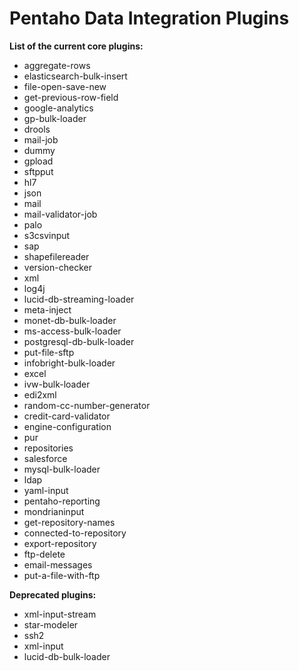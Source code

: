 # Pentaho Data Integration Plugins #

__List of the current core plugins:__

* aggregate-rows
* elasticsearch-bulk-insert
* file-open-save-new
* get-previous-row-field
* google-analytics
* gp-bulk-loader
* drools
* mail-job
* dummy
* gpload
* sftpput
* hl7
* json
* mail
* mail-validator-job
* palo
* s3csvinput
* sap
* shapefilereader
* version-checker
* xml
* log4j
* lucid-db-streaming-loader
* meta-inject
* monet-db-bulk-loader
* ms-access-bulk-loader
* postgresql-db-bulk-loader
* put-file-sftp
* infobright-bulk-loader
* excel
* ivw-bulk-loader
* edi2xml
* random-cc-number-generator
* credit-card-validator
* engine-configuration
* pur
* repositories
* salesforce
* mysql-bulk-loader
* ldap
* yaml-input
* pentaho-reporting
* mondrianinput
* get-repository-names
* connected-to-repository
* export-repository
* ftp-delete
* email-messages
* put-a-file-with-ftp

__Deprecated plugins:__

* xml-input-stream
* star-modeler
* ssh2
* xml-input
* lucid-db-bulk-loader